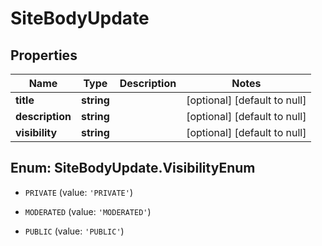# SiteBodyUpdate

## Properties
Name | Type | Description | Notes
------------ | ------------- | ------------- | -------------
**title** | **string** |  | [optional] [default to null]
**description** | **string** |  | [optional] [default to null]
**visibility** | **string** |  | [optional] [default to null]


<a name="SiteBodyUpdate.VisibilityEnum"></a>
## Enum: SiteBodyUpdate.VisibilityEnum


* `PRIVATE` (value: `'PRIVATE'`)

* `MODERATED` (value: `'MODERATED'`)

* `PUBLIC` (value: `'PUBLIC'`)




